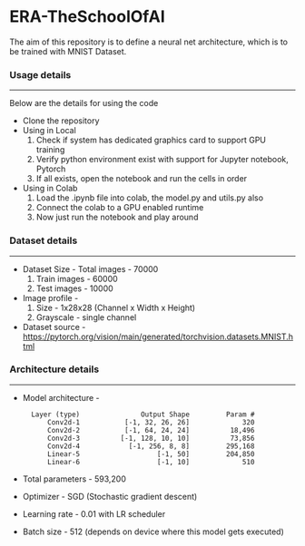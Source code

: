 # ERA-TheSchoolOfAI
 
The aim of this repository is to define a neural net architecture, which is to be trained with MNIST Dataset. 


### **Usage details**
<hr/>
Below are the details for using the code<br />

- Clone the repository
- Using in Local
    1. Check if system has dedicated graphics card to support GPU training
    2. Verify python environment exist with support for Jupyter notebook, Pytorch
    3. If all exists, open the notebook and run the cells in order
- Using in Colab
    1. Load the .ipynb file into colab, the model.py and utils.py also
    2. Connect the colab to a GPU enabled runtime
    3. Now just run the notebook and play around             


### **Dataset details**
<hr/>

- Dataset Size - Total images - 70000
    1. Train images - 60000
    2. Test images - 10000
- Image profile -
    1. Size - 1x28x28 (Channel x Width x Height)
    2. Grayscale - single channel
- Dataset source - https://pytorch.org/vision/main/generated/torchvision.datasets.MNIST.html


### **Architecture details**
<hr/>

- Model architecture - 

        Layer (type)               Output Shape         Param #
            Conv2d-1           [-1, 32, 26, 26]             320
            Conv2d-2           [-1, 64, 24, 24]          18,496
            Conv2d-3          [-1, 128, 10, 10]          73,856
            Conv2d-4            [-1, 256, 8, 8]         295,168
            Linear-5                   [-1, 50]         204,850
            Linear-6                   [-1, 10]             510

- Total parameters - 593,200
- Optimizer - SGD (Stochastic gradient descent)
- Learning rate - 0.01 with LR scheduler
- Batch size - 512 (depends on device where this model gets executed)

